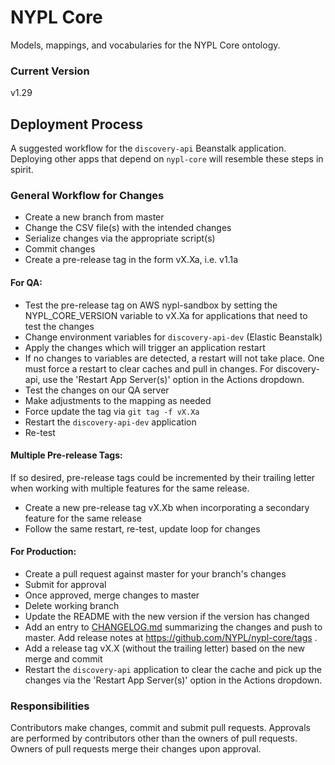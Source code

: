 # NYPL Core

Models, mappings, and vocabularies for the NYPL Core ontology.

### Current Version

v1.29

## Deployment Process

A suggested workflow for the `discovery-api` Beanstalk application.
Deploying other apps that depend on `nypl-core` will resemble
these steps in spirit.

### General Workflow for Changes

* Create a new branch from master
* Change the CSV file(s) with the intended changes
* Serialize changes via the appropriate script(s)
* Commit changes
* Create a pre-release tag in the form vX.Xa, i.e. v1.1a

#### For QA:

* Test the pre-release tag on AWS nypl-sandbox by setting the
  NYPL_CORE_VERSION variable to vX.Xa for applications that need to test
  the changes
* Change environment variables for `discovery-api-dev` (Elastic Beanstalk)
* Apply the changes which will trigger an application restart
* If no changes to variables are detected, a restart will not take
  place. One must force a restart to clear caches and pull in changes.
  For discovery-api, use the 'Restart App Server(s)' option in the Actions
  dropdown.
* Test the changes on our QA server
* Make adjustments to the mapping as needed
* Force update the tag via `git tag -f vX.Xa`
* Restart the `discovery-api-dev` application
* Re-test

#### Multiple Pre-release Tags:
If so desired, pre-release tags could be incremented by their trailing letter
when working with multiple features for the same release.
* Create a new pre-release tag vX.Xb when incorporating a secondary feature
  for the same release
* Follow the same restart, re-test, update loop for changes

#### For Production:

* Create a pull request against master for your branch's changes
* Submit for approval
* Once approved, merge changes to master
* Delete working branch
* Update the README with the new version if the version has changed
* Add an entry to [CHANGELOG.md](CHANGELOG.md) summarizing the changes and push to master. Add release notes at https://github.com/NYPL/nypl-core/tags .
* Add a release tag vX.X (without the trailing letter) based on the new
  merge and commit
* Restart the `discovery-api` application to clear the cache and pick up the
  changes via the 'Restart App Server(s)' option in the Actions dropdown.


### Responsibilities

Contributors make changes, commit and submit pull requests. Approvals
are performed by contributors other than the owners of pull requests.
Owners of pull requests merge their changes upon approval.
